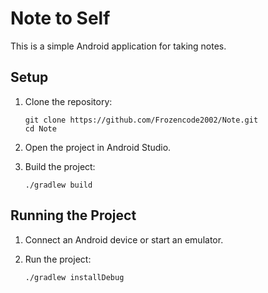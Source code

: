 # Note to Self

This is a simple Android application for taking notes.

## Setup

1. Clone the repository:
   ```
   git clone https://github.com/Frozencode2002/Note.git
   cd Note
   ```

2. Open the project in Android Studio.

3. Build the project:
   ```
   ./gradlew build
   ```

## Running the Project

1. Connect an Android device or start an emulator.

2. Run the project:
   ```
   ./gradlew installDebug
   ```
